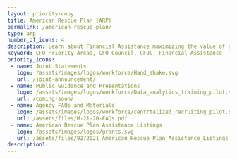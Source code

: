 ```yaml
---
layout: priority-copy
title: American Rescue Plan (ARP)
permalink: /american-rescue-plan/
type: arp
number_of_icons: 4
description: Learn about Financial Assistance maximizing the value of grant funding.
keyword: CFO Priority Areas, CFO Council, CFOC, Financial Assistance
priority_icons: 
 - name: Joint Statements
   logo: /assets/images/logos/workforce/Hand_shake.svg
   url: /joint-announcement/
 - name: Public Guidance and Presentations
   logo: /assets/images/logos/workforce/Data_analytics_training_pilot.svg
   url: /coming-soon/
 - name: Agency FAQs and Materials
   logo: /assets/images/logos/workforce/centrtalized_recruiting_pilot.svg
   url: /assets/files/M-21-20-FAQs.pdf
 - name: American Rescue Plan Assistance Listings
   logo: /assets/images/logos/grants.svg
   url: /assets/files/9272021_American_Rescue_Plan_Assistance_Listings_Approved.docx
description1:
---
```




